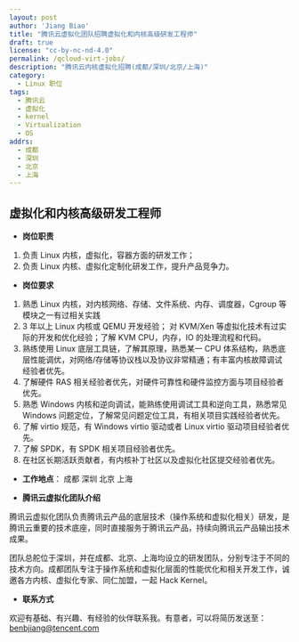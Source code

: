 ```yaml
---
layout: post
author: 'Jiang Biao'
title: "腾讯云虚拟化团队招聘虚拟化和内核高级研发工程师"
draft: true
license: "cc-by-nc-nd-4.0"
permalink: /qcloud-virt-jobs/
description: "腾讯云内核虚拟化招聘(成都/深圳/北京/上海)"
category:
  - Linux 职位
tags:
  - 腾讯云
  - 虚拟化
  - kernel
  - Virtualization
  - OS
addrs:
  - 成都
  - 深圳
  - 北京
  - 上海
---
```


## 虚拟化和内核高级研发工程师

* __岗位职责__

1. 负责 Linux 内核，虚拟化，容器方面的研发工作；
2. 负责 Linux 内核、虚拟化定制化研发工作，提升产品竞争力。

* __岗位要求__

1. 熟悉 Linux 内核，对内核网络、存储、文件系统、内存、调度器，Cgroup 等模块之一有过相关实践
2. 3 年以上 Linux 内核或 QEMU 开发经验； 对 KVM/Xen 等虚拟化技术有过实际的开发和优化经验；了解 KVM CPU，内存，IO 的处理流程和代码。
3. 熟练使用 Linux 底层工具链，了解其原理，熟悉某一 CPU 体系结构，熟悉底层性能调优，对网络/存储等协议栈以及协议非常精通；有丰富内核故障调试经验者优先。
4. 了解硬件 RAS 相关经验者优先，对硬件可靠性和硬件监控方面与项目经验者优先。
5. 熟悉 Windows 内核和逆向调试，能熟练使用调试工具和逆向工具，熟悉常见 Windows 问题定位，了解常见问题定位工具，有相关项目实践经验者优先。
6. 了解 virtio 规范，有 Windows virtio 驱动或者 Linux virtio 驱动项目经验者优先。
7. 了解 SPDK，有 SPDK 相关项目经验者优先。
8. 在社区长期活跃贡献者，有内核补丁社区以及虚拟化社区提交经验者优先。

* __工作地点__： 成都 深圳 北京 上海

* __腾讯云虚拟化团队介绍__

腾讯云虚拟化团队负责腾讯云产品的底层技术（操作系统和虚拟化相关）研发，是腾讯云重要的技术底座，同时直接服务于腾讯云产品，持续向腾讯云产品输出技术成果。

团队总舵位于深圳，并在成都、北京、上海均设立的研发团队，分别专注于不同的技术方向。成都团队专注于操作系统和虚拟化层面的性能优化和相关开发工作，诚邀各方内核、虚拟化专家、同仁加盟，一起 Hack Kernel。

* __联系方式__

欢迎有基础、有兴趣、有经验的伙伴联系我。有意者，可以将简历发送至：<benbjiang@tencent.com>

